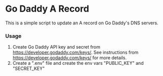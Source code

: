 # Go Daddy A Record # 

This is a simple script to update an A record on Go Daddy's DNS servers.  

### Usage ### 

1. Create Go Daddy API key and secret from https://developer.godaddy.com/keys/. See instructions from https://developer.godaddy.com/keys/ for more details. 
2. Create a ".env" file and create the env vars "PUBLIC_KEY" and "SECRET_KEY"
